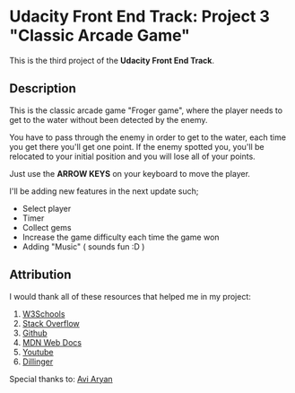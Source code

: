 # Udacity Front End Track: Project 3 "Classic Arcade Game"

This is the third project of the **Udacity Front End Track**.

## Description

This is the classic arcade game "Froger game", where the player needs to get to the water without been detected by the enemy.

You have to pass through the enemy in order to get to the water, each time you get there you'll get one point.
If the enemy spotted you, you'll be relocated to your initial position and you will lose all of your points.

Just use the **ARROW KEYS** on your keyboard to move the player.

I'll be adding new features in the next update such; 
* Select player
* Timer
* Collect gems
* Increase the game difficulty each time the game won
* Adding "Music" ( sounds fun :D )

## Attribution

I would thank all of these resources that helped me in my project:
1. [W3Schools](https://www.w3schools.com/)
2. [Stack Overflow](https://stackoverflow.com)
3. [Github](https://github.com/)
4. [MDN Web Docs](https://developer.mozilla.org/)
5. [Youtube](https://www.youtube.com) 
6. [Dillinger](https://dillinger.io/)

Special thanks to: [Avi Aryan](https://github.com/aviaryan/ud-arcade-game)